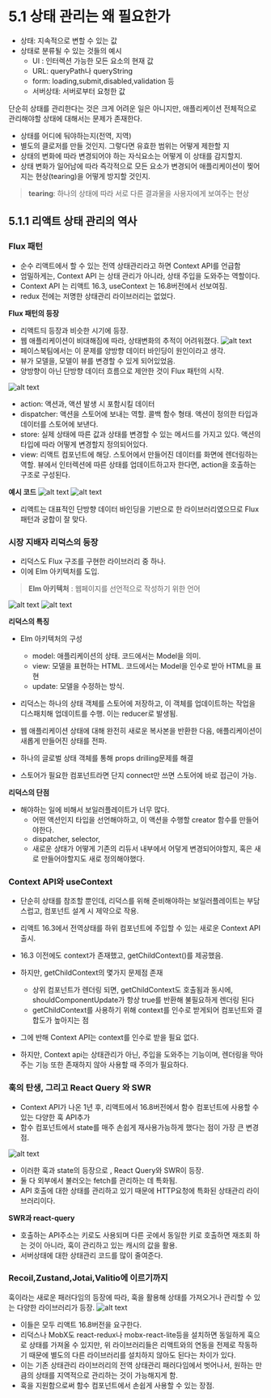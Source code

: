 # 5.1 상태 관리는 왜 필요한가
- 상태: 지속적으로 변할 수 있는 값
- 상태로 분류될 수 있는 것들의 예시
    - UI : 인터렉션 가능한 모든 요소의 현재 값
    - URL: queryPath나 queryString
    - form: loading,submit,disabled,validation 등
    - 서버상태: 서버로부터 요청한 값

단순히 상태를 관리한다는 것은 크게 어려운 일은 아니지만,
애플리케이션 전체적으로 관리해야할 상태에 대해서는 문제가 존재한다. 
- 상태를 어디에 둬야하는지(전역, 지역)
- 별도의 클로저를 만들 것인지. 그렇다면 유효한 범위는 어떻게 제한할 지
- 상태의 변화에 따라 변경되어야 하는 자식요소는 어떻게 이 상태를 감지할지.
- 상태 변화가 일어남에 따라 즉각적으로 모든 요소가 변경되어 애플리케이션이 찢어지는 현상(tearing)을 어떻게 방지할 것인지. 

>**tearing**: 하나의 상태에 따라 서로 다른 결과물을 사용자에게 보여주는 현상

## 5.1.1 리액트 상태 관리의 역사

### Flux 패턴
- 순수 리액트에서 할 수 있는 전역 상태관리라고 하면 Context API를 언급함
- 엄밀하게는, Context API 는 상태 관리가 아니라, 상태 주입을 도와주는 역할이다. 
- Context API 는 리액트 16.3, useContext 는 16.8버전에서 선보여짐. 
- redux 전에는 저명한 상태관리 라이브러리는 없었다. 

**Flux 패턴의 등장**
- 리액트듸 등장과 비슷한 시기에 등장. 
- 웹 애플리케이션이 비대해짐에 따라, 상태변화의 추적이 어려워졌다. 
![alt text](image.png)
- 페이스북팀에서는 이 문제를 양방향 데이터 바인딩이 원인이라고 생각.
- 뷰가 모델을, 모델이 뷰를 변경할 수 있게 되어있었음. 
- 양방향이 아닌 단방향 데이터 흐름으로 제안한 것이 Flux 패턴의 시작.

![alt text](image-2.png)

- action: 액션과, 액션 발생 시 포함시킬 데이터
- dispatcher: 액션을 스토어에 보내는 역할. 콜백 함수 형태. 액션이 정의한 타입과 데이터를 스토어에 보낸다. 
- store: 실제 상태에 따른 값과 상태를 변경할 수 있는 메서드를 가지고 있다. 액션의 타입에 따라 어떻게 변경할지 정의되어있다. 
- view: 리액트 컴포넌트에 해당. 스토어에서 만들어진 데이터를 화면에 렌더링하는 역할. 뷰에서 인터렉션에 따른 상태를 업데이트하고자 한다면, action을 호출하는 구조로 구성된다. 

**예시 코드**
![alt text](image-3.png)
![alt text](image-4.png)

- 리액트는 대표적인 단방향 데이터 바인딩을 기반으로 한 라이브러리였으므로 Flux패턴과 궁합이 잘 맞다. 

### 시장 지배자 리덕스의 등장
- 리덕스도 Flux 구조를 구현한 라이브러리 중 하나.
- 이에 Elm 아키텍처를 도입.
> **Elm 아키텍처** : 웹페이지를 선언적으로 작성하기 위한 언어

![alt text](image-5.png)
![alt text](image-6.png)

**리덕스의 특징**
- Elm 아키텍처의 구성
    - model: 애플리케이션의 상태. 코드에서는 Model을 의미.
    - view: 모델을 표현하는 HTML. 코드에서는 Model을 인수로 받아 HTML을 표현
    - update: 모델을 수정하는 방식. 

- 리덕스는 하나의 상태 객체를 스토어에 저장하고, 이 객체를 업데이트하는 작업을 디스패치해 업데이트를 수행. 이는 reducer로 발생됨.
- 웹 애플리케이션 상태에 대해 완전히 새로운 복사본을 반환한 다음, 애플리케이션이 새롭게 만들어진 상태를 전파.
- 하나의 글로벌 상태 객체를 통해 props drilling문제를 해결
- 스토어가 필요한 컴포넌트라면 단지 connect만 쓰면 스토어에 바로 접근이 가능. 

**리덕스의 단점**
- 해야하는 일에 비해서 보일러플레이트가 너무 많다.
    - 어떤 액션인지 타입을 선언해야하고, 이 액션을 수행할 creator 함수를 만들어야한다. 
    - dispatcher, selector, 
    - 새로운 상태가 어떻게 기존의 리듀서 내부에서 어덯게 변경되어야할지, 혹은 새로 만들어야할지도 새로 정의해야했다. 


### Context API와 useContext
- 단순히 상태를 참조할 뿐인데, 리덕스를 위해 준비해야하는 보일러플레이트는 부담스럽고, 컴포넌트 설계 시 제약으로 작용.
- 리액트 16.3에서 전역상태를 하위 컴포넌트에 주입할 수 있는 새로운 Context API출시.
- 16.3 이전에도 context가 존재했고, getChildContext()를 제공했음.
- 하지만, getChildContext의 몇가지 문제점 존재
    - 상위 컴포넌트가 렌더링 되면, getChildContext도 호출됨과 동시에, shouldComponentUpdate가 항상 true를 반환해 불필요하게 렌더링 된다
    - getChildContext를 사용하기 위해 context를 인수로 받게되어 컴포넌트와 결합도가 높아지는 점


- 그에 반해 Context API는 context를 인수로 받을 필요 없다.
- 하지만, Context api는 상태관리가 아닌, 주입을 도와주는 기능이며, 렌더링을 막아주는 기능 또한 존재하지 않아 사용할 때 주의가 필요하다. 

### 훅의 탄생, 그리고 React Query 와 SWR
- Context API가 나온 1년 후, 리액트에서 16.8버전에서 함수 컴포넌트에 사용할 수 있는 다양한 훅 API추가
- 함수 컴포넌트에서 state를 매주 손쉽게 재사용가능하게 했다는 점이 가장 큰 변경점. 

![alt text](image-7.png)

- 이러한 훅과 state의 등장으로 , React Query와 SWR이 등장.
- 둘 다 외부에서 불러오는 fetch를 관리하는 데 특화됨.
- API 호출에 대한 상태를 관리하고 있기 때문에 HTTP요청에 특화된 상태관리 라이브러리이다. 

**SWR과 react-query**
- 호출하는 API주소는 키로도 사용되며 다른 곳에서 동일한 키로 호출하면 재조회 하는 것이 아니라, 훅이 관리하고 있는 캐시의 값을 활용. 
- 서버상태에 대한 상태관리 코드를 많이 줄여준다.

### Recoil,Zustand,Jotai,Valitio에 이르기까지
훅이라는 새로운 패러다임의 등장에 따라, 훅을 활용해 상태를 가져오거나 관리할 수 있는 다양한 라이브러리가 등장.
![alt text](image-8.png)
- 이들은 모두 리액트 16.8버전을 요구한다. 
- 리덕스나 MobX도 react-redux나 mobx-react-lite등을 설치하면 동일하게 훅으로 상태를 가져올 수 있지만, 위 라이브러리들은 리액트와의 연동을 전제로 작동하기 때문에 별도의 다른 라이브러리를 설치하지 않아도 된다는 차이가 있다. 
- 이는 기존 상태관리 라이브러리의 전역 상태관리 패러다임에서 벗어나서, 원하는 만큼의 상태를 지역적으로 관리하는 것이 가능해지게 함.
- 훅을 지원함으로써 함수 컴포넌트에서 손쉽게 사용할 수 있는 장점.

